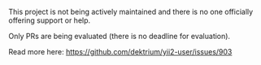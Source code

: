 This project is not being actively maintained and there is no one officially offering support or help.

Only PRs are being evaluated (there is no deadline for evaluation).

Read more here: https://github.com/dektrium/yii2-user/issues/903
